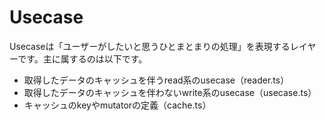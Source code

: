 # Usecase

Usecaseは「ユーザーがしたいと思うひとまとまりの処理」を表現するレイヤーです。主に属するのは以下です。

- 取得したデータのキャッシュを伴うread系のusecase（reader.ts）
- 取得したデータのキャッシュを伴わないwrite系のusecase（usecase.ts）
- キャッシュのkeyやmutatorの定義（cache.ts）
